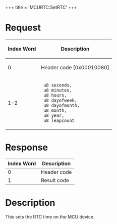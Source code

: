 +++
title = 'MCURTC:SetRTC'
+++

# Request

<table>
<thead>
<tr class="header">
<th><p>Index Word</p></th>
<th><p>Description</p></th>
</tr>
</thead>
<tbody>
<tr class="odd">
<td><p>0</p></td>
<td><p>Header code [0x00010080]</p></td>
</tr>
<tr class="even">
<td><p>1-2</p></td>
<td><p><code> u8 seconds,</code><br />
<code> u8 minutes,</code><br />
<code> u8 hours,</code><br />
<code> u8 dayofweek,</code><br />
<code> u8 dayofmonth,</code><br />
<code> u8 month,</code><br />
<code> u8 year,</code><br />
<code> u8 leapcount</code></p></td>
</tr>
</tbody>
</table>

# Response

| Index Word | Description |
|------------|-------------|
| 0          | Header code |
| 1          | Result code |

# Description

This sets the RTC time on the MCU device.
